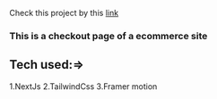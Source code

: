 Check this project by this [link](https://ecomm-checkout.vercel.app/)

### This is a checkout page of a ecommerce site

## Tech used:=>

1.NextJs
2.TailwindCss
3.Framer motion

